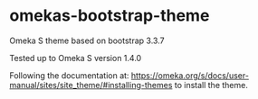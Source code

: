 # omekas-bootstrap-theme
Omeka S theme based on bootstrap 3.3.7

Tested up to Omeka S version 1.4.0

Following the documentation at: https://omeka.org/s/docs/user-manual/sites/site_theme/#installing-themes to install the theme.
